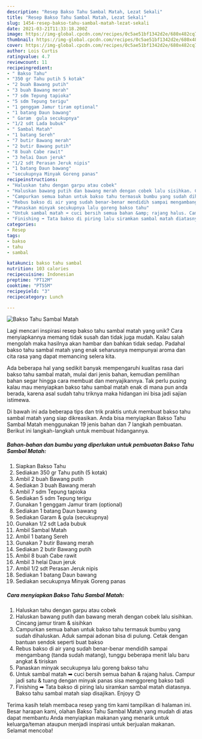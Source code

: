 ```yaml
---
description: "Resep Bakso Tahu Sambal Matah, Lezat Sekali"
title: "Resep Bakso Tahu Sambal Matah, Lezat Sekali"
slug: 1454-resep-bakso-tahu-sambal-matah-lezat-sekali
date: 2021-03-21T11:33:18.200Z
image: https://img-global.cpcdn.com/recipes/0c5ae51bf1342d2e/680x482cq70/bakso-tahu-sambal-matah-foto-resep-utama.jpg
thumbnail: https://img-global.cpcdn.com/recipes/0c5ae51bf1342d2e/680x482cq70/bakso-tahu-sambal-matah-foto-resep-utama.jpg
cover: https://img-global.cpcdn.com/recipes/0c5ae51bf1342d2e/680x482cq70/bakso-tahu-sambal-matah-foto-resep-utama.jpg
author: Lois Curtis
ratingvalue: 4.7
reviewcount: 11
recipeingredient:
- " Bakso Tahu"
- "350 gr Tahu putih 5 kotak"
- "2 buah Bawang putih"
- "3 buah Bawang merah"
- "7 sdm Tepung tapioka"
- "5 sdm Tepung terigu"
- "1 genggam Jamur tiram optional"
- "1 batang Daun bawang"
- " Garam  gula secukupnya"
- "1/2 sdt Lada bubuk"
- " Sambal Matah"
- "1 batang Sereh"
- "7 butir Bawang merah"
- "2 butir Bawang putih"
- "8 buah Cabe rawit"
- "3 helai Daun jeruk"
- "1/2 sdt Perasan Jeruk nipis"
- "1 batang Daun bawang"
- "secukupnya Minyak Goreng panas"
recipeinstructions:
- "Haluskan tahu dengan garpu atau cobek"
- "Haluskan bawang putih dan bawang merah dengan cobek lalu sisihkan. Cincang jamur tiram &amp; sisihkan"
- "Campurkan semua bahan untuk bakso tahu termasuk bumbu yang sudah dihaluskan. Aduk sampai adonan bisa di pulung. Cetak dengan bantuan sendok seperti buat bakso"
- "Rebus bakso di air yang sudah benar-benar mendidih sampai mengambang (tanda sudah matang), tunggu beberapa menit lalu baru angkat &amp; tiriskan"
- "Panaskan minyak secukupnya lalu goreng bakso tahu"
- "Untuk sambal matah ➡ cuci bersih semua bahan &amp; rajang halus. Campur jadi satu &amp; tuang dengan minyak panas sisa menggoreng bakso tadi"
- "Finishing ➡ Tata bakso di piring lalu siramkan sambal matah diatasnya. Bakso tahu sambal matah siap disajikan. Enjoyy 😊"
categories:
- Resep
tags:
- bakso
- tahu
- sambal

katakunci: bakso tahu sambal 
nutrition: 103 calories
recipecuisine: Indonesian
preptime: "PT12M"
cooktime: "PT55M"
recipeyield: "3"
recipecategory: Lunch

---
```



![Bakso Tahu Sambal Matah](https://img-global.cpcdn.com/recipes/0c5ae51bf1342d2e/680x482cq70/bakso-tahu-sambal-matah-foto-resep-utama.jpg)

Lagi mencari inspirasi resep bakso tahu sambal matah yang unik? Cara menyiapkannya memang tidak susah dan tidak juga mudah. Kalau salah mengolah maka hasilnya akan hambar dan bahkan tidak sedap. Padahal bakso tahu sambal matah yang enak seharusnya mempunyai aroma dan cita rasa yang dapat memancing selera kita.



Ada beberapa hal yang sedikit banyak mempengaruhi kualitas rasa dari bakso tahu sambal matah, mulai dari jenis bahan, kemudian pemilihan bahan segar hingga cara membuat dan menyajikannya. Tak perlu pusing kalau mau menyiapkan bakso tahu sambal matah enak di mana pun anda berada, karena asal sudah tahu triknya maka hidangan ini bisa jadi sajian istimewa.


Di bawah ini ada beberapa tips dan trik praktis untuk membuat bakso tahu sambal matah yang siap dikreasikan. Anda bisa menyiapkan Bakso Tahu Sambal Matah menggunakan 19 jenis bahan dan 7 langkah pembuatan. Berikut ini langkah-langkah untuk membuat hidangannya.

<!--inarticleads1-->

##### Bahan-bahan dan bumbu yang diperlukan untuk pembuatan Bakso Tahu Sambal Matah:

1. Siapkan  Bakso Tahu
1. Sediakan 350 gr Tahu putih (5 kotak)
1. Ambil 2 buah Bawang putih
1. Sediakan 3 buah Bawang merah
1. Ambil 7 sdm Tepung tapioka
1. Sediakan 5 sdm Tepung terigu
1. Gunakan 1 genggam Jamur tiram (optional)
1. Sediakan 1 batang Daun bawang
1. Sediakan  Garam &amp; gula (secukupnya)
1. Gunakan 1/2 sdt Lada bubuk
1. Ambil  Sambal Matah
1. Ambil 1 batang Sereh
1. Gunakan 7 butir Bawang merah
1. Sediakan 2 butir Bawang putih
1. Ambil 8 buah Cabe rawit
1. Ambil 3 helai Daun jeruk
1. Ambil 1/2 sdt Perasan Jeruk nipis
1. Sediakan 1 batang Daun bawang
1. Sediakan secukupnya Minyak Goreng panas




<!--inarticleads2-->

##### Cara menyiapkan Bakso Tahu Sambal Matah:

1. Haluskan tahu dengan garpu atau cobek
1. Haluskan bawang putih dan bawang merah dengan cobek lalu sisihkan. Cincang jamur tiram &amp; sisihkan
1. Campurkan semua bahan untuk bakso tahu termasuk bumbu yang sudah dihaluskan. Aduk sampai adonan bisa di pulung. Cetak dengan bantuan sendok seperti buat bakso
1. Rebus bakso di air yang sudah benar-benar mendidih sampai mengambang (tanda sudah matang), tunggu beberapa menit lalu baru angkat &amp; tiriskan
1. Panaskan minyak secukupnya lalu goreng bakso tahu
1. Untuk sambal matah ➡ cuci bersih semua bahan &amp; rajang halus. Campur jadi satu &amp; tuang dengan minyak panas sisa menggoreng bakso tadi
1. Finishing ➡ Tata bakso di piring lalu siramkan sambal matah diatasnya. Bakso tahu sambal matah siap disajikan. Enjoyy 😊




Terima kasih telah membaca resep yang tim kami tampilkan di halaman ini. Besar harapan kami, olahan Bakso Tahu Sambal Matah yang mudah di atas dapat membantu Anda menyiapkan makanan yang menarik untuk keluarga/teman ataupun menjadi inspirasi untuk berjualan makanan. Selamat mencoba!
